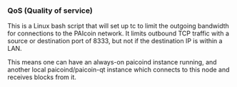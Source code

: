 ### QoS (Quality of service) ###

This is a Linux bash script that will set up tc to limit the outgoing bandwidth for connections to the PAIcoin network. It limits outbound TCP traffic with a source or destination port of 8333, but not if the destination IP is within a LAN.

This means one can have an always-on paicoind instance running, and another local paicoind/paicoin-qt instance which connects to this node and receives blocks from it.
